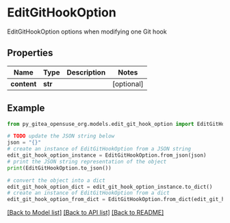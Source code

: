 # EditGitHookOption

EditGitHookOption options when modifying one Git hook

## Properties

Name | Type | Description | Notes
------------ | ------------- | ------------- | -------------
**content** | **str** |  | [optional] 

## Example

```python
from py_gitea_opensuse_org.models.edit_git_hook_option import EditGitHookOption

# TODO update the JSON string below
json = "{}"
# create an instance of EditGitHookOption from a JSON string
edit_git_hook_option_instance = EditGitHookOption.from_json(json)
# print the JSON string representation of the object
print(EditGitHookOption.to_json())

# convert the object into a dict
edit_git_hook_option_dict = edit_git_hook_option_instance.to_dict()
# create an instance of EditGitHookOption from a dict
edit_git_hook_option_from_dict = EditGitHookOption.from_dict(edit_git_hook_option_dict)
```
[[Back to Model list]](../README.md#documentation-for-models) [[Back to API list]](../README.md#documentation-for-api-endpoints) [[Back to README]](../README.md)


